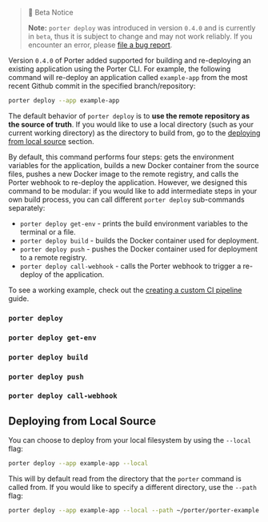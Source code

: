 > 🚧 Beta Notice
> 
> **Note:** `porter deploy` was introduced in version `0.4.0` and is currently in `beta`, thus it is subject to change and may not work reliably. If you encounter an error, please [file a bug report](https://github.com/porter-dev/porter/issues/new?assignees=&labels=&template=bug.md). 

Version `0.4.0` of Porter added supported for building and re-deploying an existing application using the Porter CLI. For example, the following command will re-deploy an application called `example-app` from the most recent Github commit in the specified branch/repository:

```sh
porter deploy --app example-app
```

The default behavior of `porter deploy` is to **use the remote repository as the source of truth**. If you would like to use a local directory (such as your current working directory) as the directory to build from, go to the [deploying from local source]() section.

By default, this command performs four steps: gets the environment variables for the application, builds a new Docker container from the source files, pushes a new Docker image to the remote registry, and calls the Porter webhook to re-deploy the application. However, we designed this command to be modular: if you would like to add intermediate steps in your own build process, you can call different `porter deploy` sub-commands separately:

- `porter deploy get-env` - prints the build environment variables to the terminal or a file.  
- `porter deploy build` - builds the Docker container used for deployment.
- `porter deploy push` - pushes the Docker container used for deployment to a remote registry.
- `porter deploy call-webhook` - calls the Porter webhook to trigger a re-deploy of the application. 

To see a working example, check out the [creating a custom CI pipeline]() guide.

### `porter deploy`

### `porter deploy get-env`

### `porter deploy build`

### `porter deploy push`

### `porter deploy call-webhook`

## Deploying from Local Source

You can choose to deploy from your local filesystem by using the `--local` flag:

```sh
porter deploy --app example-app --local
```

This will by default read from the directory that the `porter` command is called from. If you would like to specify a different directory, use the `--path` flag:

```sh
porter deploy --app example-app --local --path ~/porter/porter-example
```
